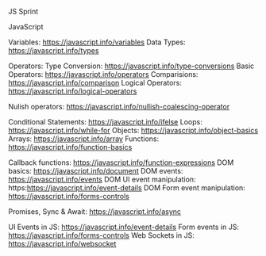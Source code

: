 JS Sprint


JavaScript

Variables: https://javascript.info/variables
Data Types: https://javascript.info/types


Operators:
Type Conversion: https://javascript.info/type-conversions
Basic Operators: https://javascript.info/operators
Comparisions: https://javascript.info/comparison
Logical Operators: https://javascript.info/logical-operators

Nulish operators: https://javascript.info/nullish-coalescing-operator 


Conditional Statements:  https://javascript.info/ifelse
Loops: https://javascript.info/while-for
Objects: https://javascript.info/object-basics
Arrays: https://javascript.info/array
Functions: https://javascript.info/function-basics

Callback functions: https://javascript.info/function-expressions
DOM basics: https://javascript.info/document
DOM events: https://javascript.info/events
DOM UI event manipulation: https:https://javascript.info/event-details
DOM Form event manipulation: https://javascript.info/forms-controls

Promises, Sync & Await: https://javascript.info/async

UI Events in JS: https://javascript.info/event-details
Form events in JS:  https://javascript.info/forms-controls
Web Sockets in JS:  https://javascript.info/websocket 

